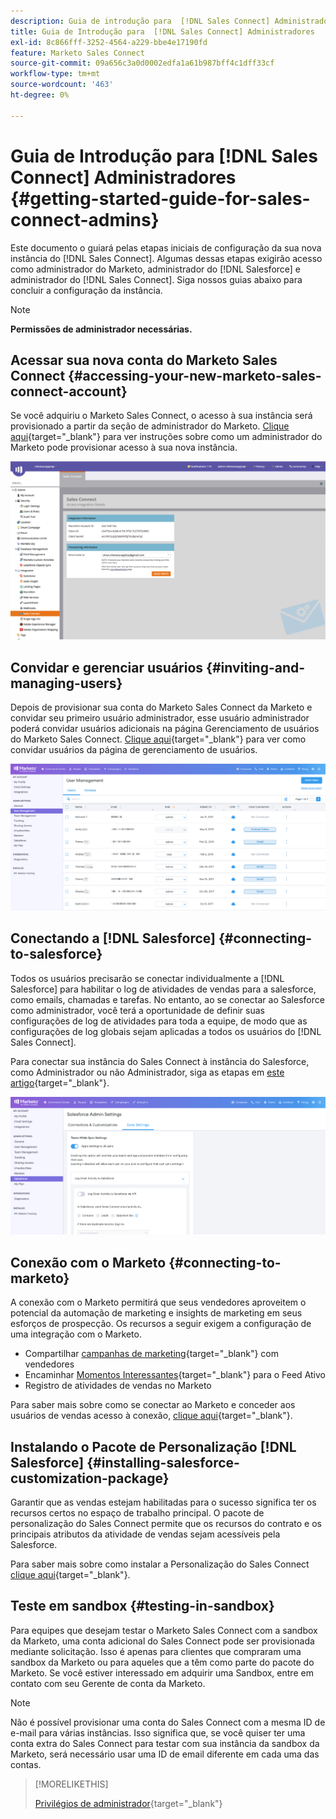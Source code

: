 ```yaml
---
description: Guia de introdução para  [!DNL Sales Connect] Administradores - Documentação do Marketo - Documentação do produto
title: Guia de Introdução para  [!DNL Sales Connect] Administradores
exl-id: 8c866fff-3252-4564-a229-bbe4e17190fd
feature: Marketo Sales Connect
source-git-commit: 09a656c3a0d0002edfa1a61b987bff4c1dff33cf
workflow-type: tm+mt
source-wordcount: '463'
ht-degree: 0%

---
```


# Guia de Introdução para [!DNL Sales Connect] Administradores {#getting-started-guide-for-sales-connect-admins}

Este documento o guiará pelas etapas iniciais de configuração da sua nova instância do [!DNL Sales Connect]. Algumas dessas etapas exigirão acesso como administrador do Marketo, administrador do [!DNL Salesforce] e administrador do [!DNL Sales Connect]. Siga nossos guias abaixo para concluir a configuração da instância.

>[!NOTE]
>
>**Permissões de administrador necessárias.**

## Acessar sua nova conta do Marketo Sales Connect {#accessing-your-new-marketo-sales-connect-account}

Se você adquiriu o Marketo Sales Connect, o acesso à sua instância será provisionado a partir da seção de administrador do Marketo. [Clique aqui](/help/marketo/product-docs/marketo-sales-connect/getting-started/accessing-your-new-sales-connect-instance.md){target="_blank"} para ver instruções sobre como um administrador do Marketo pode provisionar acesso à sua nova instância.

![](assets/getting-started-guide-for-sales-connect-admins-1.png)

## Convidar e gerenciar usuários {#inviting-and-managing-users}

Depois de provisionar sua conta do Marketo Sales Connect da Marketo e convidar seu primeiro usuário administrador, esse usuário administrador poderá convidar usuários adicionais na página Gerenciamento de usuários do Marketo Sales Connect. [Clique aqui](/help/marketo/product-docs/marketo-sales-connect/admin/invite-users.md){target="_blank"} para ver como convidar usuários da página de gerenciamento de usuários.

![](assets/getting-started-guide-for-sales-connect-admins-2.png)

## Conectando a [!DNL Salesforce] {#connecting-to-salesforce}

Todos os usuários precisarão se conectar individualmente a [!DNL Salesforce] para habilitar o log de atividades de vendas para a salesforce, como emails, chamadas e tarefas. No entanto, ao se conectar ao Salesforce como administrador, você terá a oportunidade de definir suas configurações de log de atividades para toda a equipe, de modo que as configurações de log globais sejam aplicadas a todos os usuários do [!DNL Sales Connect].

Para conectar sua instância do Sales Connect à instância do Salesforce, como Administrador ou não Administrador, siga as etapas em [este artigo](/help/marketo/product-docs/marketo-sales-connect/crm/salesforce-integration/connect-your-sales-connect-account-to-salesforce.md){target="_blank"}.

![](assets/getting-started-guide-for-sales-connect-admins-3.png)

## Conexão com o Marketo {#connecting-to-marketo}

A conexão com o Marketo permitirá que seus vendedores aproveitem o potencial da automação de marketing e insights de marketing em seus esforços de prospecção. Os recursos a seguir exigem a configuração de uma integração com o Marketo.

* Compartilhar [campanhas de marketing](/help/marketo/product-docs/marketo-sales-connect/marketo/make-a-campaign-visible-to-sales-connect-users.md){target="_blank"} com vendedores
* Encaminhar [Momentos Interessantes](/help/marketo/product-docs/marketo-sales-connect/marketo/interesting-moments-in-sales-connect.md){target="_blank"} para o Feed Ativo
* Registro de atividades de vendas no Marketo

Para saber mais sobre como se conectar ao Marketo e conceder aos usuários de vendas acesso à conexão, [clique aqui](/help/marketo/product-docs/marketo-sales-connect/marketo/set-up-your-marketo-connection.md){target="_blank"}.

## Instalando o Pacote de Personalização [!DNL Salesforce] {#installing-salesforce-customization-package}

Garantir que as vendas estejam habilitadas para o sucesso significa ter os recursos certos no espaço de trabalho principal. O pacote de personalização do Sales Connect permite que os recursos do contrato e os principais atributos da atividade de vendas sejam acessíveis pela Salesforce.

Para saber mais sobre como instalar a Personalização do Sales Connect [clique aqui](/help/marketo/product-docs/marketo-sales-connect/crm/salesforce-customization/sales-connect-customizations-for-crm.md){target="_blank"}.

## Teste em sandbox {#testing-in-sandbox}

Para equipes que desejam testar o Marketo Sales Connect com a sandbox da Marketo, uma conta adicional do Sales Connect pode ser provisionada mediante solicitação. Isso é apenas para clientes que compraram uma sandbox da Marketo ou para aqueles que a têm como parte do pacote do Marketo. Se você estiver interessado em adquirir uma Sandbox, entre em contato com seu Gerente de conta da Marketo.

>[!NOTE]
>
>Não é possível provisionar uma conta do Sales Connect com a mesma ID de e-mail para várias instâncias. Isso significa que, se você quiser ter uma conta extra do Sales Connect para testar com sua instância da sandbox da Marketo, será necessário usar uma ID de email diferente em cada uma das contas.

>[!MORELIKETHIS]
>
>[Privilégios de administrador](/help/marketo/product-docs/marketo-sales-connect/admin/user-access-details.md){target="_blank"}
